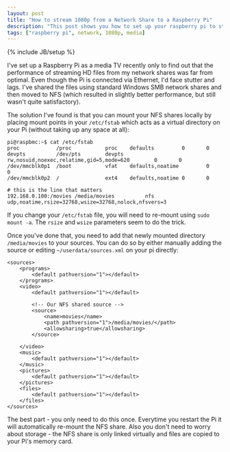 ```yaml
---
layout: post
title: "How to stream 1080p from a Network Share to a Raspberry Pi"
description: "This post shows you how to set up your raspberry pi to stream full-HD files from a network share without lag or stutter"
tags: ["raspberry pi", network, 1080p, media]
---
```

{% include JB/setup %}

I've set up a Raspberry Pi as a media TV recently only to find out that the performance of streaming HD files from my network shares was far from optimal. Even though the Pi is connected via Ethernet, I'd face stutter and lags. I've shared the files using standard Windows SMB network shares and then moved to NFS (which resulted in slightly better performance, but still wasn't quite satisfactory).

The solution I've found is that you can mount your NFS shares locally by placing mount points in your `/etc/fstab` which acts as a virtual directory on your Pi (without taking up any space at all):

    pi@raspbmc:~$ cat /etc/fstab
	proc            /proc           proc    defaults         0       0
	devpts          /dev/pts        devpts  rw,nosuid,noexec,relatime,gid=5,mode=620        0       0
	/dev/mmcblk0p1  /boot           vfat    defaults,noatime         0       0
	/dev/mmcblk0p2  /               ext4    defaults,noatime 0       0

	# this is the line that matters
	192.168.0.100:/movies /media/movies          nfs      udp,noatime,rsize=32768,wsize=32768,nolock,nfsvers=3
	
If you change your `/etc/fstab` file, you will need to re-mount using `sudo mount -a`. 
The `rsize` and `wsize` parameters seem to do the trick.

Once you've done that, you need to add that newly mounted directory `/media/movies` to your sources. You can do so by either manually adding the source or editing `~/userdata/sources.xml` on your pi directly:

    <sources>
        <programs>
            <default pathversion="1"></default>
        </programs>
        <video>
            <default pathversion="1"></default>
            
            <!-- Our NFS shared source -->
            <source>
                <name>movies</name>
                <path pathversion="1">/media/movies/</path>
                <allowsharing>true</allowsharing>
            </source>
            
        </video>
        <music>
            <default pathversion="1"></default>
        </music>
        <pictures>
            <default pathversion="1"></default>
        </pictures>
        <files>
            <default pathversion="1"></default>
        </files>
    </sources>

The best part - you only need to do this once. Everytime you restart the Pi it will automatically re-mount the NFS share. Also you don't need to worry about storage - the NFS share is only linked virtually and files are copied to your Pi's memory card.
